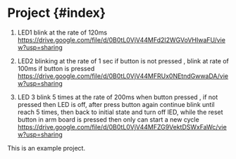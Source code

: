 
Project {#index}
===================
1. LED1 blink at the rate of 120ms
   https://drive.google.com/file/d/0B0tL0VjV44MFd2I2WGVoVHIwaFU/view?usp=sharing

2. LED2 blinking at the rate of 1 sec if button is not pressed ,
   blink at rate of 100ms if button is pressed
   https://drive.google.com/file/d/0B0tL0VjV44MFRUx0NEtndGwwaDA/view?usp=sharing


3. LED 3 blink 5 times at the rate of 200ms when button pressed , if not pressed then LED is off, 
   after press button again continue blink until reach 5 times, then back to initial state and turn off lED, 
   while the reset button in arm board is pressed then only can start a new cycle
   https://drive.google.com/file/d/0B0tL0VjV44MFZG9VektDSWxFaWc/view?usp=sharing

This is an example project.